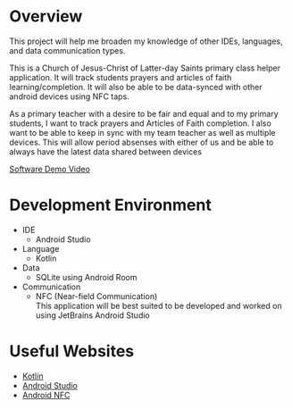 # Overview

This project will help me broaden my knowledge of other IDEs, languages, and data communication types.

This is a Church of Jesus-Christ of Latter-day Saints primary class helper application. It will track students prayers and articles of faith learning/completion. It will also be able to be data-synced with other android devices using NFC taps.

As a primary teacher with a desire to be fair and equal and to my primary students, I want to track prayers and Articles of Faith completion. I also want to be able to keep in sync with my team teacher as well as multiple devices. This will allow period absenses with either of us and be able to always have the latest data shared between devices

[Software Demo Video](http://youtube.link.goes.here)

# Development Environment

* IDE
  * Android Studio
* Language
  * Kotlin
* Data
  * SQLite using Android Room
* Communication
  * NFC (Near-field Communication)  
This application will be best suited to be developed and worked on using JetBrains Android Studio

# Useful Websites

* [Kotlin](https://kotlinlang.org/docs/getting-started.html)
* [Android Studio](https://developer.android.com/studio)
* [Android NFC](https://developer.android.com/develop/connectivity/nfc/nfc)
